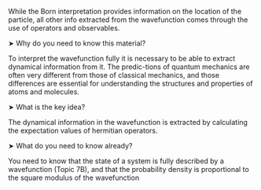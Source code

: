 While the Born interpretation provides information on the location of the particle, all other info extracted from the wavefunction comes through the use of operators and observables.

➤ Why do you need to know this material? 

To interpret the wavefunction fully it is necessary to be able to extract dynamical information from it. The predic-tions of quantum mechanics are often very different from those of classical mechanics, and those differences are essential for understanding the structures and properties of atoms and molecules.

➤ What is the key idea? 

The dynamical information in the wavefunction is extracted by calculating the expectation values of hermitian operators.

➤ What do you need to know already? 

You need to know that the state of a system is fully described by a wavefunction (Topic 7B), and that the probability density is proportional to the square modulus of the wavefunction